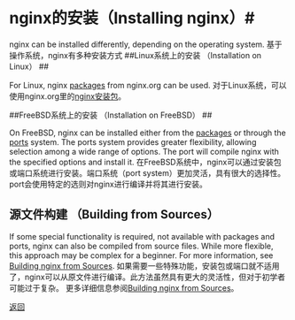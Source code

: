 # nginx的安装（Installing nginx）#

nginx can be installed differently, depending on the operating system.
基于操作系统，nginx有多种安装方式
##Linux系统上的安装 （Installation on Linux） ##

For Linux, nginx [packages](http://nginx.org/en/linux_packages.html) from nginx.org can be used.
对于Linux系统，可以使用nginx.org里的[nginx安装包](http://nginx.org/en/linux_packages.html)。

##FreeBSD系统上的安装 （Installation on FreeBSD） ##

On FreeBSD, nginx can be installed either from the [packages](https://www.freebsd.org/doc/handbook/pkgng-intro.html) or through the [ports](https://www.freebsd.org/doc/handbook/ports-using.html) system. The ports system provides greater flexibility, allowing selection among a wide range of options. The port will compile nginx with the specified options and install it.
在FreeBSD系统中，nginx可以通过安装包或端口系统进行安装。端口系统（port system）更加灵活，具有很大的选择性。port会使用特定的选则对nginx进行编译并将其进行安装。

## 源文件构建 （Building from Sources） ##

If some special functionality is required, not available with packages and ports, nginx can also be compiled from source files. While more flexible, this approach may be complex for a beginner. For more information, see [Building nginx from Sources](http://nginx.org/en/docs/configure.html).
如果需要一些特殊功能，安装包或端口就不适用了，nginx可以从原文件进行编译。此方法虽然具有更大的灵活性，但对于初学者可能过于复杂。
更多详细信息参阅[Building nginx from Sources](002.building%20nginx%20from%20source.md)。

[返回](000.Content.md)
